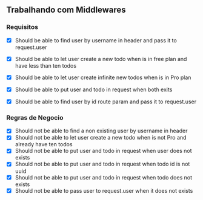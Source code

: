 ## Trabalhando com Middlewares

### Requisitos

- [x] Should be able to find user by username in header and pass it to request.user
- [x] Should be able to let user create a new todo when is in free plan and have less than ten todos
- [x] Should be able to let user create infinite new todos when is in Pro plan
- [x] Should be able to put user and todo in request when both exits
- [x] Should be able to find user by id route param and pass it to request.user


### Regras de Negocio

- [x] Should not be able to find a non existing user by username in header
- [x] Should not be able to let user create a new todo when is not Pro and already have ten todos
- [x] Should not be able to put user and todo in request when user does not exists
- [x] Should not be able to put user and todo in request when todo id is not uuid
- [x] Should not be able to put user and todo in request when todo does not exists
- [x] Should not be able to pass user to request.user when it does not exists